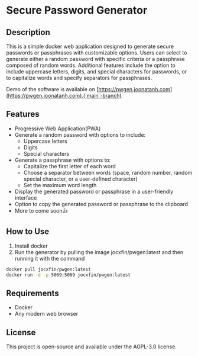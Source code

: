 # Secure Password Generator

## Description

This is a simple docker web application designed to generate secure passwords or passphrases with customizable options. Users can select to generate either a random password with specific criteria or a passphrase composed of random words. Additional features include the option to include uppercase letters, digits, and special characters for passwords, or to capitalize words and specify separators for passphrases.

Demo of the software is available on [https://pwgen.joonatanh.com](https://pwgen.joonatanh.com).(`main`-branch)

## Features

- Progressive Web Application(PWA)
- Generate a random password with options to include:
  - Uppercase letters
  - Digits
  - Special characters
- Generate a passphrase with options to:
  - Capitalize the first letter of each word
  - Choose a separator between words (space, random number, random special character, or a user-defined character)
  - Set the maximum word length
- Display the generated password or passphrase in a user-friendly interface
- Option to copy the generated password or passphrase to the clipboard
- More to come soon👍

## How to Use

1. Install docker
2. Run the generator by pulling the image jocxfin/pwgen:latest and then running it with the command
```bash
docker pull jocxfin/pwgen:latest
docker run -d -p 5069:5069 jocxfin/pwgen:latest
```
## Requirements

- Docker
- Any modern web browser

## License

This project is open-source and available under the AGPL-3.0 license.
